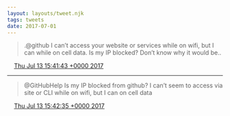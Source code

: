 ```yaml
---
layout: layouts/tweet.njk
tags: tweets
date: 2017-07-01
---
```


> \.@github I can’t access your website or services while on wifi, but I can while on cell data\. Is my IP blocked? Don’t know why it would be\.\.

<img src="../../media/tweet.ico" width="12" /> [Thu Jul 13 15:41:43 +0000 2017](https://twitter.com/timwasson/status/885524649458753537)

----

> @GitHubHelp Is my IP blocked from github? I can’t seem to access via site or CLI while on wifi, but I can on cell data

<img src="../../media/tweet.ico" width="12" /> [Thu Jul 13 15:42:35 +0000 2017](https://twitter.com/timwasson/status/885524869856755714)